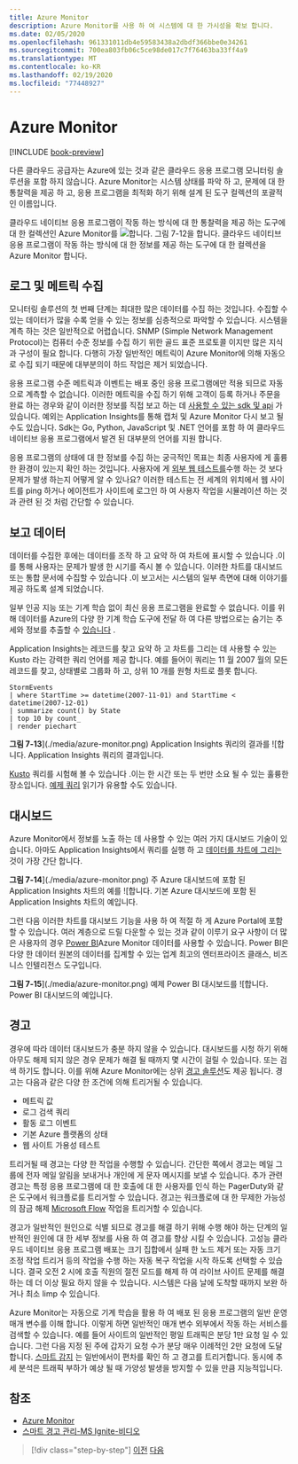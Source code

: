 ```yaml
---
title: Azure Monitor
description: Azure Monitor를 사용 하 여 시스템에 대 한 가시성을 확보 합니다.
ms.date: 02/05/2020
ms.openlocfilehash: 961331011db4e59583438a2dbdf366bbe0e34261
ms.sourcegitcommit: 700ea803fb06c5ce98de017c7f76463ba33ff4a9
ms.translationtype: MT
ms.contentlocale: ko-KR
ms.lasthandoff: 02/19/2020
ms.locfileid: "77448927"
---
```

# <a name="azure-monitor"></a>Azure Monitor

[!INCLUDE [book-preview](../../../includes/book-preview.md)]

다른 클라우드 공급자는 Azure에 있는 것과 같은 클라우드 응용 프로그램 모니터링 솔루션을 포함 하지 않습니다. Azure Monitor는 시스템 상태를 파악 하 고, 문제에 대 한 통찰력을 제공 하 고, 응용 프로그램을 최적화 하기 위해 설계 된 도구 컬렉션의 포괄적인 이름입니다.

클라우드 네이티브 응용 프로그램이 작동 하는 방식에 대 한 통찰력을 제공 하는 도구에 대 한 컬렉션인 Azure Monitor를 ![합니다. **그림 7-12**을](./media/azure-monitor.png)
합니다. 클라우드 네이티브 응용 프로그램이 작동 하는 방식에 대 한 정보를 제공 하는 도구에 대 한 컬렉션을 Azure Monitor 합니다.

## <a name="gathering-logs-and-metrics"></a>로그 및 메트릭 수집

모니터링 솔루션의 첫 번째 단계는 최대한 많은 데이터를 수집 하는 것입니다. 수집할 수 있는 데이터가 많을 수록 얻을 수 있는 정보를 심층적으로 파악할 수 있습니다. 시스템을 계측 하는 것은 일반적으로 어렵습니다. SNMP (Simple Network Management Protocol)는 컴퓨터 수준 정보를 수집 하기 위한 골드 표준 프로토콜 이지만 많은 지식과 구성이 필요 합니다. 다행히 가장 일반적인 메트릭이 Azure Monitor에 의해 자동으로 수집 되기 때문에 대부분의이 하드 작업은 제거 되었습니다.

응용 프로그램 수준 메트릭과 이벤트는 배포 중인 응용 프로그램에만 적용 되므로 자동으로 계측할 수 없습니다. 이러한 메트릭을 수집 하기 위해 고객이 등록 하거나 주문을 완료 하는 경우와 같이 이러한 정보를 직접 보고 하는 데 [사용할 수 있는 sdk 및 api](https://docs.microsoft.com/azure/azure-monitor/app/api-custom-events-metrics) 가 있습니다. 예외는 Application Insights를 통해 캡처 및 Azure Monitor 다시 보고 될 수도 있습니다. Sdk는 Go, Python, JavaScript 및 .NET 언어를 포함 하 여 클라우드 네이티브 응용 프로그램에서 발견 된 대부분의 언어를 지원 합니다.

응용 프로그램의 상태에 대 한 정보를 수집 하는 궁극적인 목표는 최종 사용자에 게 훌륭한 환경이 있는지 확인 하는 것입니다. 사용자에 게 [외부 웹 테스트를](https://docs.microsoft.com/azure/azure-monitor/app/monitor-web-app-availability)수행 하는 것 보다 문제가 발생 하는지 어떻게 알 수 있나요? 이러한 테스트는 전 세계의 위치에서 웹 사이트를 ping 하거나 에이전트가 사이트에 로그인 하 여 사용자 작업을 시뮬레이션 하는 것과 관련 된 것 처럼 간단할 수 있습니다.

## <a name="reporting-data"></a>보고 데이터

데이터를 수집한 후에는 데이터를 조작 하 고 요약 하 여 차트에 표시할 수 있습니다 .이를 통해 사용자는 문제가 발생 한 시기를 즉시 볼 수 있습니다. 이러한 차트를 대시보드 또는 통합 문서에 수집할 수 있습니다 .이 보고서는 시스템의 일부 측면에 대해 이야기를 제공 하도록 설계 되었습니다.

일부 인공 지능 또는 기계 학습 없이 최신 응용 프로그램을 완료할 수 없습니다. 이를 위해 데이터를 Azure의 다양 한 기계 학습 도구에 전달 하 여 다른 방법으로는 숨기는 추세와 정보를 추출할 수 [있습니다](https://www.youtube.com/watch?v=Cuza-I1g9tw) .

Application Insights는 레코드를 찾고 요약 하 고 차트를 그리는 데 사용할 수 있는 Kusto 라는 강력한 쿼리 언어를 제공 합니다. 예를 들어이 쿼리는 11 월 2007 월의 모든 레코드를 찾고, 상태별로 그룹화 하 고, 상위 10 개를 원형 차트로 플롯 합니다.

```kusto
StormEvents
| where StartTime >= datetime(2007-11-01) and StartTime < datetime(2007-12-01)
| summarize count() by State
| top 10 by count_
| render piechart
```

**그림 7-13**](./media/azure-monitor.png)
Application Insights 쿼리의 결과를 ![합니다. Application Insights 쿼리의 결과입니다.

[Kusto](https://dataexplorer.azure.com/clusters/help/databases/Samples) 쿼리를 시험해 볼 수 있습니다 .이는 한 시간 또는 두 번만 소요 될 수 있는 훌륭한 장소입니다. [예제 쿼리](https://docs.microsoft.com/azure/kusto/query/samples) 읽기가 유용할 수도 있습니다.

## <a name="dashboards"></a>대시보드

Azure Monitor에서 정보를 노출 하는 데 사용할 수 있는 여러 가지 대시보드 기술이 있습니다. 아마도 Application Insights에서 쿼리를 실행 하 고 [데이터를 차트에 그리는](https://docs.microsoft.com/azure/azure-monitor/learn/tutorial-app-dashboards)것이 가장 간단 합니다.

**그림 7-14**](./media/azure-monitor.png)
주 Azure 대시보드에 포함 된 Application Insights 차트의 예를 ![합니다. 기본 Azure 대시보드에 포함 된 Application Insights 차트의 예입니다.

그런 다음 이러한 차트를 대시보드 기능을 사용 하 여 적절 하 게 Azure Portal에 포함할 수 있습니다. 여러 계층으로 드릴 다운할 수 있는 것과 같이 이루기 요구 사항이 더 많은 사용자의 경우 [Power BI](https://powerbi.microsoft.com/)Azure Monitor 데이터를 사용할 수 있습니다. Power BI은 다양 한 데이터 원본의 데이터를 집계할 수 있는 업계 최고의 엔터프라이즈 클래스, 비즈니스 인텔리전스 도구입니다.

**그림 7-15**](./media/azure-monitor.png)
예제 Power BI 대시보드를 ![합니다. Power BI 대시보드의 예입니다.

## <a name="alerts"></a>경고

경우에 따라 데이터 대시보드가 충분 하지 않을 수 있습니다. 대시보드를 시청 하기 위해 아무도 해제 되지 않은 경우 문제가 해결 될 때까지 몇 시간이 걸릴 수 있습니다. 또는 검색 하기도 합니다. 이를 위해 Azure Monitor에는 상위 [경고 솔루션](https://docs.microsoft.com/azure/azure-monitor/platform/alerts-overview)도 제공 됩니다. 경고는 다음과 같은 다양 한 조건에 의해 트리거될 수 있습니다.

- 메트릭 값
- 로그 검색 쿼리
- 활동 로그 이벤트
- 기본 Azure 플랫폼의 상태
- 웹 사이트 가용성 테스트

트리거될 때 경고는 다양 한 작업을 수행할 수 있습니다. 간단한 쪽에서 경고는 메일 그룹에 전자 메일 알림을 보내거나 개인에 게 문자 메시지를 보낼 수 있습니다. 추가 관련 경고는 특정 응용 프로그램에 대 한 호출에 대 한 사용자를 인식 하는 PagerDuty와 같은 도구에서 워크플로를 트리거할 수 있습니다. 경고는 워크플로에 대 한 무제한 가능성의 잠금 해제 [Microsoft Flow](https://flow.microsoft.com/) 작업을 트리거할 수 있습니다.

경고가 일반적인 원인으로 식별 되므로 경고를 해결 하기 위해 수행 해야 하는 단계의 일반적인 원인에 대 한 세부 정보를 사용 하 여 경고를 향상 시킬 수 있습니다. 고성능 클라우드 네이티브 응용 프로그램 배포는 크기 집합에서 실패 한 노드 제거 또는 자동 크기 조정 작업 트리거 등의 작업을 수행 하는 자동 복구 작업을 시작 하도록 선택할 수 있습니다. 결국 오전 2 시에 호출 직원의 절전 모드를 해제 하 여 라이브 사이트 문제를 해결 하는 데 더 이상 필요 하지 않을 수 있습니다. 시스템은 다음 날에 도착할 때까지 보완 하거나 최소 limp 수 있습니다.

Azure Monitor는 자동으로 기계 학습을 활용 하 여 배포 된 응용 프로그램의 일반 운영 매개 변수를 이해 합니다. 이렇게 하면 일반적인 매개 변수 외부에서 작동 하는 서비스를 검색할 수 있습니다. 예를 들어 사이트의 일반적인 평일 트래픽은 분당 1만 요청 일 수 있습니다. 그런 다음 지정 된 주에 갑자기 요청 수가 분당 매우 이례적인 2만 요청에 도달 합니다. [스마트 감지](https://docs.microsoft.com/azure/azure-monitor/app/proactive-diagnostics) 는 일반에서이 편차를 확인 하 고 경고를 트리거합니다. 동시에 추세 분석은 트래픽 부하가 예상 될 때 가양성 발생을 방지할 수 있을 만큼 지능적입니다.

## <a name="references"></a>참조

- [Azure Monitor](https://docs.microsoft.com/azure/azure-monitor/overview)
- [스마트 경고 관리-MS Ignite-비디오](https://oxfordcomputergroup.com/resourceso365-security-native-cloud-authentication/)

>[!div class="step-by-step"]
>[이전](monitoring-azure-kubernetes.md)
>[다음](identity.md)
